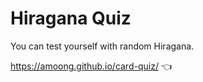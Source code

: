 # Hiragana Quiz

You can test yourself with random Hiragana.

https://amoong.github.io/card-quiz/ 👈
